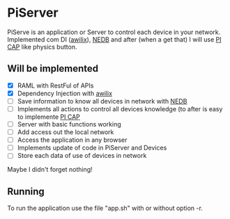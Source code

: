 # PiServer
PiServe is an application or Server to control each device in your network.<br>
Implemented com DI ([awilix](https://github.com/jeffijoe/awilix)), [NEDB](https://github.com/louischatriot/nedb) and after (when a get that) I will use [PI CAP](https://www.bareconductive.com/shop/pi-cap/) like physics button.

## Will be implemented
- [x] RAML with RestFul of APIs
- [x] Dependency Injection with [awilix](https://github.com/jeffijoe/awilix)
- [ ] Save information to know all devices in network with [NEDB](https://github.com/louischatriot/nedb)
- [ ] Implements all actions to control all devices knowledge (to after is easy to implemente [PI CAP](https://www.bareconductive.com/shop/pi-cap/)
- [ ] Server with basic functions working
- [ ] Add access out the local network
- [ ] Access the application in any browser
- [ ] Implements update of code in PiServer and Devices
- [ ] Store each data of use of devices in network 

Maybe I didn't forget nothing!

## Running
To run the application use the file "app.sh" with or without option -r.
